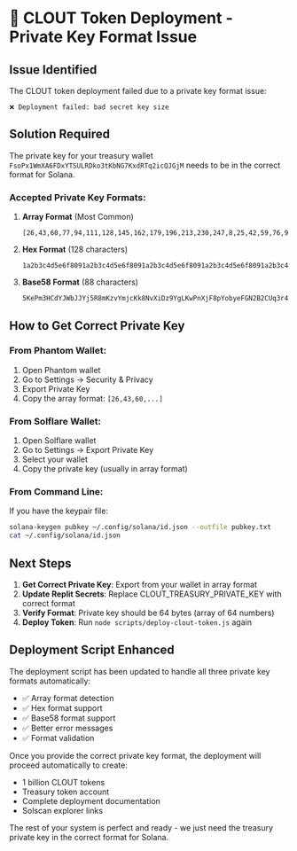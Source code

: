 # 🔧 CLOUT Token Deployment - Private Key Format Issue

## **Issue Identified**

The CLOUT token deployment failed due to a private key format issue:
```
❌ Deployment failed: bad secret key size
```

## **Solution Required**

The private key for your treasury wallet `FsoPx1WmXA6FDxYTSULRDko3tKbNG7KxdRTq2icQJGjM` needs to be in the correct format for Solana.

### **Accepted Private Key Formats:**

1. **Array Format** (Most Common)
   ```
   [26,43,60,77,94,111,128,145,162,179,196,213,230,247,8,25,42,59,76,93,110,127,144,161,178,195,212,229,246,7,24,41,58,75,92,109,126,143,160,177,194,211,228,245,6,23,40,57,74,91,108,125,142,159,176,193,210,227,244,5,22,39]
   ```

2. **Hex Format** (128 characters)
   ```
   1a2b3c4d5e6f8091a2b3c4d5e6f8091a2b3c4d5e6f8091a2b3c4d5e6f8091a2b3c4d5e6f8091a2b3c4d5e6f8091a2b3c4d5e6f8091a2b3c4d5e6f80
   ```

3. **Base58 Format** (88 characters)
   ```
   5KePm3HCdYJWbJJYj5R8mKzvYmjcKk8NvXiDz9YgLKwPnXjF8pYobyeFGN2B2CUq3r4uxtNyXbVckKdRRpH7hJ
   ```

## **How to Get Correct Private Key**

### **From Phantom Wallet:**
1. Open Phantom wallet
2. Go to Settings → Security & Privacy
3. Export Private Key
4. Copy the array format: `[26,43,60,...]`

### **From Solflare Wallet:**
1. Open Solflare wallet
2. Go to Settings → Export Private Key
3. Select your wallet
4. Copy the private key (usually in array format)

### **From Command Line:**
If you have the keypair file:
```bash
solana-keygen pubkey ~/.config/solana/id.json --outfile pubkey.txt
cat ~/.config/solana/id.json
```

## **Next Steps**

1. **Get Correct Private Key**: Export from your wallet in array format
2. **Update Replit Secrets**: Replace CLOUT_TREASURY_PRIVATE_KEY with correct format
3. **Verify Format**: Private key should be 64 bytes (array of 64 numbers)
4. **Deploy Token**: Run `node scripts/deploy-clout-token.js` again

## **Deployment Script Enhanced**

The deployment script has been updated to handle all three private key formats automatically:
- ✅ Array format detection
- ✅ Hex format support  
- ✅ Base58 format support
- ✅ Better error messages
- ✅ Format validation

Once you provide the correct private key format, the deployment will proceed automatically to create:
- 1 billion CLOUT tokens
- Treasury token account
- Complete deployment documentation
- Solscan explorer links

The rest of your system is perfect and ready - we just need the treasury private key in the correct format for Solana.